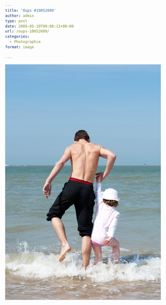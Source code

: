 ```yaml
---
title: 'Oups #10052009'
author: admin
type: post
date: 2009-05-10T09:08:13+00:00
url: /oups-10052009/
categories:
  - Photographie
format: image

---
```

![Oups #10052009](./D700_20090509_145802-10052009.jpg)